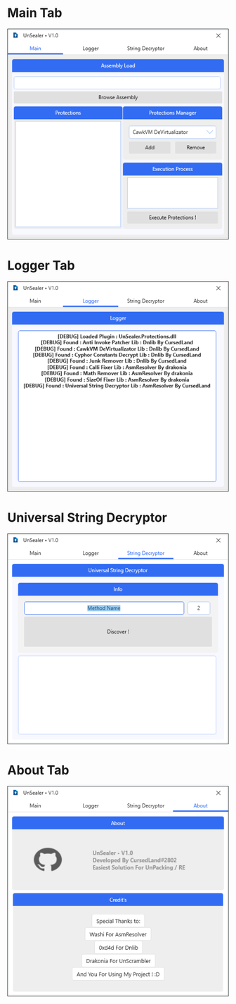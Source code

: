 # Main Tab

![alt text](https://github.com/CursedLand/UnSealer/blob/master/IPreview/Main.PNG)

# Logger Tab

![alt text](https://github.com/CursedLand/UnSealer/blob/master/IPreview/Logger.PNG)

# Universal String Decryptor

![alt text](https://github.com/CursedLand/UnSealer/blob/master/IPreview/StringDec.PNG)

# About Tab

![alt text](https://github.com/CursedLand/UnSealer/blob/master/IPreview/About.PNG)
